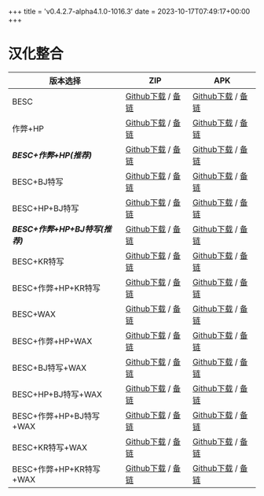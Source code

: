 
+++
title = 'v0.4.2.7-alpha4.1.0-1016.3'
date = 2023-10-17T07:49:17+00:00
+++

# 汉化整合
|           版本选择            |                                                                                                                                                                  ZIP                                                                                                                                                                  |                                                                                                                                                                  APK                                                                                                                                                                  |
|-------------------------------|---------------------------------------------------------------------------------------------------------------------------------------------------------------------------------------------------------------------------------------------------------------------------------------------------------------------------------------|---------------------------------------------------------------------------------------------------------------------------------------------------------------------------------------------------------------------------------------------------------------------------------------------------------------------------------------|
|BESC                           |[Github下载](https://github.com/sakarie9/DOL-CHS-MODS/releases/download/v0.4.2.7-alpha4.1.0-1016.3/dol-chs-a4.1.0-besc-1016.3.zip ) / [备链](https://ghproxy.com/https://github.com/sakarie9/DOL-CHS-MODS/releases/download/v0.4.2.7-alpha4.1.0-1016.3/dol-chs-a4.1.0-besc-1016.3.zip )                                                |[Github下载](https://github.com/sakarie9/DOL-CHS-MODS/releases/download/v0.4.2.7-alpha4.1.0-1016.3/dol-chs-a4.1.0-besc-1016.3.apk ) / [备链](https://ghproxy.com/https://github.com/sakarie9/DOL-CHS-MODS/releases/download/v0.4.2.7-alpha4.1.0-1016.3/dol-chs-a4.1.0-besc-1016.3.apk )                                                |
|作弊+HP                        |[Github下载](https://github.com/sakarie9/DOL-CHS-MODS/releases/download/v0.4.2.7-alpha4.1.0-1016.3/dol-chs-a4.1.0-cheat-hp-1016.3.zip ) / [备链](https://ghproxy.com/https://github.com/sakarie9/DOL-CHS-MODS/releases/download/v0.4.2.7-alpha4.1.0-1016.3/dol-chs-a4.1.0-cheat-hp-1016.3.zip )                                        |[Github下载](https://github.com/sakarie9/DOL-CHS-MODS/releases/download/v0.4.2.7-alpha4.1.0-1016.3/dol-chs-a4.1.0-cheat-hp-1016.3.apk ) / [备链](https://ghproxy.com/https://github.com/sakarie9/DOL-CHS-MODS/releases/download/v0.4.2.7-alpha4.1.0-1016.3/dol-chs-a4.1.0-cheat-hp-1016.3.apk )                                        |
|***BESC+作弊+HP(推荐)***       |[Github下载](https://github.com/sakarie9/DOL-CHS-MODS/releases/download/v0.4.2.7-alpha4.1.0-1016.3/dol-chs-a4.1.0-besc-cheat-hp-1016.3.zip ) / [备链](https://ghproxy.com/https://github.com/sakarie9/DOL-CHS-MODS/releases/download/v0.4.2.7-alpha4.1.0-1016.3/dol-chs-a4.1.0-besc-cheat-hp-1016.3.zip )                              |[Github下载](https://github.com/sakarie9/DOL-CHS-MODS/releases/download/v0.4.2.7-alpha4.1.0-1016.3/dol-chs-a4.1.0-besc-cheat-hp-1016.3.apk ) / [备链](https://ghproxy.com/https://github.com/sakarie9/DOL-CHS-MODS/releases/download/v0.4.2.7-alpha4.1.0-1016.3/dol-chs-a4.1.0-besc-cheat-hp-1016.3.apk )                              |
|BESC+BJ特写                    |[Github下载](https://github.com/sakarie9/DOL-CHS-MODS/releases/download/v0.4.2.7-alpha4.1.0-1016.3/dol-chs-a4.1.0-besc-sideviewbj-1016.3.zip ) / [备链](https://ghproxy.com/https://github.com/sakarie9/DOL-CHS-MODS/releases/download/v0.4.2.7-alpha4.1.0-1016.3/dol-chs-a4.1.0-besc-sideviewbj-1016.3.zip )                          |[Github下载](https://github.com/sakarie9/DOL-CHS-MODS/releases/download/v0.4.2.7-alpha4.1.0-1016.3/dol-chs-a4.1.0-besc-sideviewbj-1016.3.apk ) / [备链](https://ghproxy.com/https://github.com/sakarie9/DOL-CHS-MODS/releases/download/v0.4.2.7-alpha4.1.0-1016.3/dol-chs-a4.1.0-besc-sideviewbj-1016.3.apk )                          |
|BESC+HP+BJ特写                 |[Github下载](https://github.com/sakarie9/DOL-CHS-MODS/releases/download/v0.4.2.7-alpha4.1.0-1016.3/dol-chs-a4.1.0-besc-hp-sideviewbj-1016.3.zip ) / [备链](https://ghproxy.com/https://github.com/sakarie9/DOL-CHS-MODS/releases/download/v0.4.2.7-alpha4.1.0-1016.3/dol-chs-a4.1.0-besc-hp-sideviewbj-1016.3.zip )                    |[Github下载](https://github.com/sakarie9/DOL-CHS-MODS/releases/download/v0.4.2.7-alpha4.1.0-1016.3/dol-chs-a4.1.0-besc-hp-sideviewbj-1016.3.apk ) / [备链](https://ghproxy.com/https://github.com/sakarie9/DOL-CHS-MODS/releases/download/v0.4.2.7-alpha4.1.0-1016.3/dol-chs-a4.1.0-besc-hp-sideviewbj-1016.3.apk )                    |
|***BESC+作弊+HP+BJ特写(推荐)***|[Github下载](https://github.com/sakarie9/DOL-CHS-MODS/releases/download/v0.4.2.7-alpha4.1.0-1016.3/dol-chs-a4.1.0-besc-cheat-hp-sideviewbj-1016.3.zip ) / [备链](https://ghproxy.com/https://github.com/sakarie9/DOL-CHS-MODS/releases/download/v0.4.2.7-alpha4.1.0-1016.3/dol-chs-a4.1.0-besc-cheat-hp-sideviewbj-1016.3.zip )        |[Github下载](https://github.com/sakarie9/DOL-CHS-MODS/releases/download/v0.4.2.7-alpha4.1.0-1016.3/dol-chs-a4.1.0-besc-cheat-hp-sideviewbj-1016.3.apk ) / [备链](https://ghproxy.com/https://github.com/sakarie9/DOL-CHS-MODS/releases/download/v0.4.2.7-alpha4.1.0-1016.3/dol-chs-a4.1.0-besc-cheat-hp-sideviewbj-1016.3.apk )        |
|BESC+KR特写                    |[Github下载](https://github.com/sakarie9/DOL-CHS-MODS/releases/download/v0.4.2.7-alpha4.1.0-1016.3/dol-chs-a4.1.0-besc-sideviewkr-1016.3.zip ) / [备链](https://ghproxy.com/https://github.com/sakarie9/DOL-CHS-MODS/releases/download/v0.4.2.7-alpha4.1.0-1016.3/dol-chs-a4.1.0-besc-sideviewkr-1016.3.zip )                          |[Github下载](https://github.com/sakarie9/DOL-CHS-MODS/releases/download/v0.4.2.7-alpha4.1.0-1016.3/dol-chs-a4.1.0-besc-sideviewkr-1016.3.apk ) / [备链](https://ghproxy.com/https://github.com/sakarie9/DOL-CHS-MODS/releases/download/v0.4.2.7-alpha4.1.0-1016.3/dol-chs-a4.1.0-besc-sideviewkr-1016.3.apk )                          |
|BESC+作弊+HP+KR特写            |[Github下载](https://github.com/sakarie9/DOL-CHS-MODS/releases/download/v0.4.2.7-alpha4.1.0-1016.3/dol-chs-a4.1.0-besc-cheat-hp-sideviewkr-1016.3.zip ) / [备链](https://ghproxy.com/https://github.com/sakarie9/DOL-CHS-MODS/releases/download/v0.4.2.7-alpha4.1.0-1016.3/dol-chs-a4.1.0-besc-cheat-hp-sideviewkr-1016.3.zip )        |[Github下载](https://github.com/sakarie9/DOL-CHS-MODS/releases/download/v0.4.2.7-alpha4.1.0-1016.3/dol-chs-a4.1.0-besc-cheat-hp-sideviewkr-1016.3.apk ) / [备链](https://ghproxy.com/https://github.com/sakarie9/DOL-CHS-MODS/releases/download/v0.4.2.7-alpha4.1.0-1016.3/dol-chs-a4.1.0-besc-cheat-hp-sideviewkr-1016.3.apk )        |
|BESC+WAX                       |[Github下载](https://github.com/sakarie9/DOL-CHS-MODS/releases/download/v0.4.2.7-alpha4.1.0-1016.3/dol-chs-a4.1.0-besc-wax-1016.3.zip ) / [备链](https://ghproxy.com/https://github.com/sakarie9/DOL-CHS-MODS/releases/download/v0.4.2.7-alpha4.1.0-1016.3/dol-chs-a4.1.0-besc-wax-1016.3.zip )                                        |[Github下载](https://github.com/sakarie9/DOL-CHS-MODS/releases/download/v0.4.2.7-alpha4.1.0-1016.3/dol-chs-a4.1.0-besc-wax-1016.3.apk ) / [备链](https://ghproxy.com/https://github.com/sakarie9/DOL-CHS-MODS/releases/download/v0.4.2.7-alpha4.1.0-1016.3/dol-chs-a4.1.0-besc-wax-1016.3.apk )                                        |
|BESC+作弊+HP+WAX               |[Github下载](https://github.com/sakarie9/DOL-CHS-MODS/releases/download/v0.4.2.7-alpha4.1.0-1016.3/dol-chs-a4.1.0-besc-wax-cheat-hp-1016.3.zip ) / [备链](https://ghproxy.com/https://github.com/sakarie9/DOL-CHS-MODS/releases/download/v0.4.2.7-alpha4.1.0-1016.3/dol-chs-a4.1.0-besc-wax-cheat-hp-1016.3.zip )                      |[Github下载](https://github.com/sakarie9/DOL-CHS-MODS/releases/download/v0.4.2.7-alpha4.1.0-1016.3/dol-chs-a4.1.0-besc-wax-cheat-hp-1016.3.apk ) / [备链](https://ghproxy.com/https://github.com/sakarie9/DOL-CHS-MODS/releases/download/v0.4.2.7-alpha4.1.0-1016.3/dol-chs-a4.1.0-besc-wax-cheat-hp-1016.3.apk )                      |
|BESC+BJ特写+WAX                |[Github下载](https://github.com/sakarie9/DOL-CHS-MODS/releases/download/v0.4.2.7-alpha4.1.0-1016.3/dol-chs-a4.1.0-besc-wax-sideviewbj-1016.3.zip ) / [备链](https://ghproxy.com/https://github.com/sakarie9/DOL-CHS-MODS/releases/download/v0.4.2.7-alpha4.1.0-1016.3/dol-chs-a4.1.0-besc-wax-sideviewbj-1016.3.zip )                  |[Github下载](https://github.com/sakarie9/DOL-CHS-MODS/releases/download/v0.4.2.7-alpha4.1.0-1016.3/dol-chs-a4.1.0-besc-wax-sideviewbj-1016.3.apk ) / [备链](https://ghproxy.com/https://github.com/sakarie9/DOL-CHS-MODS/releases/download/v0.4.2.7-alpha4.1.0-1016.3/dol-chs-a4.1.0-besc-wax-sideviewbj-1016.3.apk )                  |
|BESC+HP+BJ特写+WAX             |[Github下载](https://github.com/sakarie9/DOL-CHS-MODS/releases/download/v0.4.2.7-alpha4.1.0-1016.3/dol-chs-a4.1.0-besc-wax-hp-sideviewbj-1016.3.zip ) / [备链](https://ghproxy.com/https://github.com/sakarie9/DOL-CHS-MODS/releases/download/v0.4.2.7-alpha4.1.0-1016.3/dol-chs-a4.1.0-besc-wax-hp-sideviewbj-1016.3.zip )            |[Github下载](https://github.com/sakarie9/DOL-CHS-MODS/releases/download/v0.4.2.7-alpha4.1.0-1016.3/dol-chs-a4.1.0-besc-wax-hp-sideviewbj-1016.3.apk ) / [备链](https://ghproxy.com/https://github.com/sakarie9/DOL-CHS-MODS/releases/download/v0.4.2.7-alpha4.1.0-1016.3/dol-chs-a4.1.0-besc-wax-hp-sideviewbj-1016.3.apk )            |
|BESC+作弊+HP+BJ特写+WAX        |[Github下载](https://github.com/sakarie9/DOL-CHS-MODS/releases/download/v0.4.2.7-alpha4.1.0-1016.3/dol-chs-a4.1.0-besc-wax-cheat-hp-sideviewbj-1016.3.zip ) / [备链](https://ghproxy.com/https://github.com/sakarie9/DOL-CHS-MODS/releases/download/v0.4.2.7-alpha4.1.0-1016.3/dol-chs-a4.1.0-besc-wax-cheat-hp-sideviewbj-1016.3.zip )|[Github下载](https://github.com/sakarie9/DOL-CHS-MODS/releases/download/v0.4.2.7-alpha4.1.0-1016.3/dol-chs-a4.1.0-besc-wax-cheat-hp-sideviewbj-1016.3.apk ) / [备链](https://ghproxy.com/https://github.com/sakarie9/DOL-CHS-MODS/releases/download/v0.4.2.7-alpha4.1.0-1016.3/dol-chs-a4.1.0-besc-wax-cheat-hp-sideviewbj-1016.3.apk )|
|BESC+KR特写+WAX                |[Github下载](https://github.com/sakarie9/DOL-CHS-MODS/releases/download/v0.4.2.7-alpha4.1.0-1016.3/dol-chs-a4.1.0-besc-wax-sideviewkr-1016.3.zip ) / [备链](https://ghproxy.com/https://github.com/sakarie9/DOL-CHS-MODS/releases/download/v0.4.2.7-alpha4.1.0-1016.3/dol-chs-a4.1.0-besc-wax-sideviewkr-1016.3.zip )                  |[Github下载](https://github.com/sakarie9/DOL-CHS-MODS/releases/download/v0.4.2.7-alpha4.1.0-1016.3/dol-chs-a4.1.0-besc-wax-sideviewkr-1016.3.apk ) / [备链](https://ghproxy.com/https://github.com/sakarie9/DOL-CHS-MODS/releases/download/v0.4.2.7-alpha4.1.0-1016.3/dol-chs-a4.1.0-besc-wax-sideviewkr-1016.3.apk )                  |
|BESC+作弊+HP+KR特写+WAX        |[Github下载](https://github.com/sakarie9/DOL-CHS-MODS/releases/download/v0.4.2.7-alpha4.1.0-1016.3/dol-chs-a4.1.0-besc-wax-cheat-hp-sideviewkr-1016.3.zip ) / [备链](https://ghproxy.com/https://github.com/sakarie9/DOL-CHS-MODS/releases/download/v0.4.2.7-alpha4.1.0-1016.3/dol-chs-a4.1.0-besc-wax-cheat-hp-sideviewkr-1016.3.zip )|[Github下载](https://github.com/sakarie9/DOL-CHS-MODS/releases/download/v0.4.2.7-alpha4.1.0-1016.3/dol-chs-a4.1.0-besc-wax-cheat-hp-sideviewkr-1016.3.apk ) / [备链](https://ghproxy.com/https://github.com/sakarie9/DOL-CHS-MODS/releases/download/v0.4.2.7-alpha4.1.0-1016.3/dol-chs-a4.1.0-besc-wax-cheat-hp-sideviewkr-1016.3.apk )|
